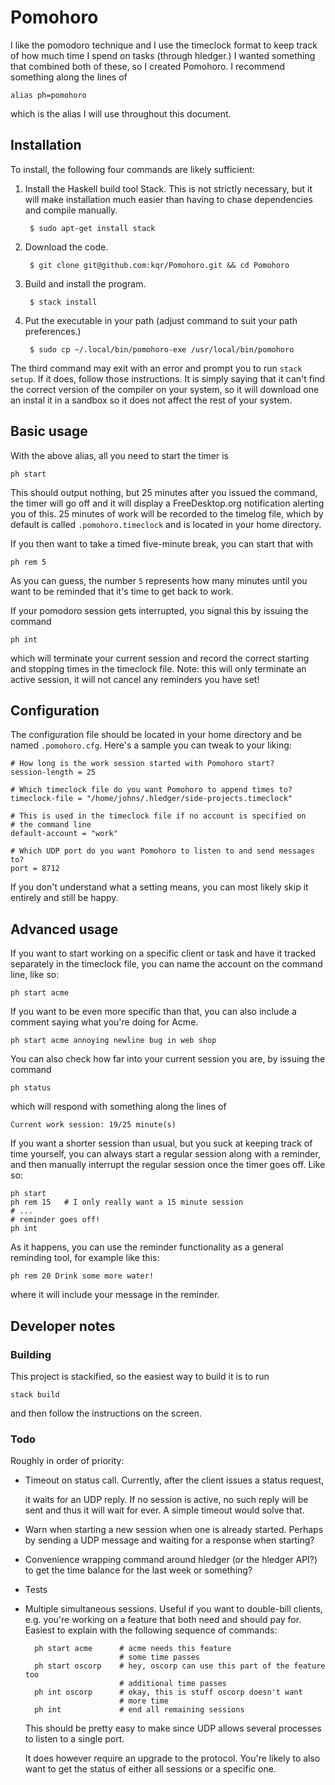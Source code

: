 # Pomohoro

I like the pomodoro technique and I use the timeclock format to keep track of
how much time I spend on tasks (through hledger.) I wanted something that
combined both of these, so I created Pomohoro. I recommend something along
the lines of

    alias ph=pomohoro

which is the alias I will use throughout this document.


## Installation

To install, the following four commands are likely sufficient:

1. Install the Haskell build tool Stack. This is not strictly necessary, but
    it will make installation much easier than having to chase dependencies
    and compile manually.

        $ sudo apt-get install stack

2. Download the code.

        $ git clone git@github.com:kqr/Pomohoro.git && cd Pomohoro

3. Build and install the program.

        $ stack install

4. Put the executable in your path (adjust command to suit your path preferences.)

        $ sudo cp ~/.local/bin/pomohoro-exe /usr/local/bin/pomohoro

The third command may exit with an error and prompt you to run `stack setup`. If
it does, follow those instructions. It is simply saying that it can't find the
correct version of the compiler on your system, so it will download one an
instal it in a sandbox so it does not affect the rest of your system.


## Basic usage

With the above alias, all you need to start the timer is

    ph start

This should output nothing, but 25 minutes after you issued the command, the
timer will go off and it will display a FreeDesktop.org notification alerting
you of this. 25 minutes of work will be recorded to the timelog file, which by
default is called `.pomohoro.timeclock` and is located in your home directory.

If you then want to take a timed five-minute break, you can start that with

    ph rem 5

As you can guess, the number `5` represents how many minutes until you want
to be reminded that it's time to get back to work.

If your pomodoro session gets interrupted, you signal this by issuing the
command

    ph int

which will terminate your current session and record the correct starting and
stopping times in the timeclock file. Note: this will only terminate an active
session, it will not cancel any reminders you have set!


## Configuration

The configuration file should be located in your home directory and be named
`.pomohoro.cfg`. Here's a sample you can tweak to your liking:

    # How long is the work session started with Pomohoro start?
    session-length = 25

    # Which timeclock file do you want Pomohoro to append times to?
    timeclock-file = "/home/johns/.hledger/side-projects.timeclock"

    # This is used in the timeclock file if no account is specified on
    # the command line
    default-account = "work"

    # Which UDP port do you want Pomohoro to listen to and send messages to?
    port = 8712

If you don't understand what a setting means, you can most likely skip it
entirely and still be happy.


## Advanced usage

If you want to start working on a specific client or task and have it tracked
separately in the timeclock file, you can name the account on the command line,
like so:

    ph start acme

If you want to be even more specific than that, you can also include a comment
saying what you're doing for Acme.

    ph start acme annoying newline bug in web shop

You can also check how far into your current session you are, by issuing the
command

    ph status
    
which will respond with something along the lines of

    Current work session: 19/25 minute(s)

If you want a shorter session than usual, but you suck at keeping track of time
yourself, you can always start a regular session along with a reminder, and
then manually interrupt the regular session once the timer goes off. Like so:

    ph start
    ph rem 15   # I only really want a 15 minute session
    # ...
    # reminder goes off!
    ph int
    
As it happens, you can use the reminder functionality as a general reminding
tool, for example like this:

    ph rem 20 Drink some more water!

where it will include your message in the reminder.


## Developer notes

### Building

This project is stackified, so the easiest way to build it is to run

    stack build

and then follow the instructions on the screen.


### Todo

Roughly in order of priority:

* Timeout on status call. Currently, after the client issues a status request,

    it waits for an UDP reply. If no session is active, no such reply will be
    sent and thus it will wait for ever. A simple timeout would solve that.

* Warn when starting a new session when one is already started. Perhaps by
    sending a UDP message and waiting for a response when starting?

* Convenience wrapping command around hledger (or the hledger API?) to get
    the time balance for the last week or something?

* Tests

* Multiple simultaneous sessions. Useful if you want to double-bill clients,
    e.g. you're working on a feature that both need and should pay for. Easiest
    to explain with the following sequence of commands:

        ph start acme      # acme needs this feature
                           # some time passes
        ph start oscorp    # hey, oscorp can use this part of the feature too
                           # additional time passes
        ph int oscorp      # okay, this is stuff oscorp doesn't want
                           # more time
        ph int             # end all remaining sessions

    This should be pretty easy to make since UDP allows several processes to
    listen to a single port.
    
    It does however require an upgrade to the protocol. You're likely to also
    want to get the status of either all sessions or a specific one.

